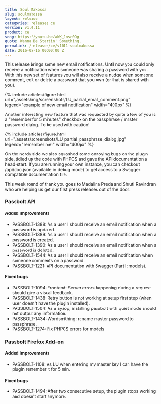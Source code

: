 ```yaml
---
title: Soul Makossa
slug: soulmakossa
layout: release
categories: releases ce
version: v1.0.11
product: ce
song: https://youtu.be/aWK_Josc0Og
quote: Wanna Be Startin' Something.
permalink: /releases/ce/v1011-soulmakossa
date: 2016-05-16 00:00:00 Z
---
```


This release brings some new email notifications. Until now you could only receive a notification 
when someone was sharing a password with you. With this new set of features you will also receive 
a nudge when someone comment, edit or delete a password that you own (or that is shared with you).

{% include articles/figure.html
    url="/assets/img/screenshots/LU_partial_email_comment.png"
    legend="example of new email notification"
    width="400px"
%}

Another interesting new feature that was requested by quite a few of you is a "remember for 5 minutes"
checkbox on the passphrase / master password dialog. To be used with caution!

{% include articles/figure.html
    url="/assets/screenshots/LU_partial_passphrase_dialog.jpg"
    legend="remember me!"
    width="400px"
%}


On the nerdy side we also squashed some annoying bugs on the plugin side, tidied up the code with 
PHPCS and gave the API documentation a head-start. If you are running your own instance, you can 
checkout /api/doc.json (available in debug mode) to get access to a Swagger compatible documentation file.

This week round of thank you goes to Madalina Preda and Shruti Ravindran who are helping us get our 
first press releases out of the door. 

### Passbolt API
#### Added improvements

- PASSBOLT-1388: As a user I should receive an email notification when a password is updated.
- PASSBOLT-1389: As a user I should receive an email notification when a password is created.
- PASSBOLT-1390: As a user I should receive an email notification when a password is deleted.
- PASSBOLT-1544: As a user I should receive an email notification when someone comments on a password.
- PASSBOLT-1221: API documentation with Swagger (Part I: models).

#### Fixed bugs

- PASSBOLT-1094: Frontend: Server errors happening during a request should give a visual feedback.
- PASSBOLT-1438: Retry button is not working at setup first step (when user doesn't have the plugin installed).
- PASSBOLT-1564: As a sysop, installing passbolt with quiet mode should not output any information.
- PASSBOLT-1434: Wordsmithing: rename master password to passphrase.
- PASSBOLT-1274: Fix PHPCS errors for models

### Passbolt Firefox Add-on
#### Added improvements

- PASSBOLT-1108: As LU when entering my master key I can have the plugin remember it for 5 min.
    
#### Fixed bugs

- PASSBOLT-1494: After two consecutive setup, the plugin stops working and doesn't start anymore.
